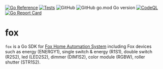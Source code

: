 [![Go Reference](https://pkg.go.dev/badge/github.com/qba73/fox.svg)](https://pkg.go.dev/github.com/qba73/fox)
[![Tests](https://github.com/qba73/fox/actions/workflows/test.yml/badge.svg?branch=main)](https://github.com/qba73/fox/actions/workflows/test.yml)
![GitHub](https://img.shields.io/github/license/qba73/fox)
![GitHub go.mod Go version](https://img.shields.io/github/go-mod/go-version/qba73/fox)
[![CodeQL](https://github.com/qba73/fox/actions/workflows/github-code-scanning/codeql/badge.svg)](https://github.com/qba73/fox/actions/workflows/github-code-scanning/codeql)
[![Go Report Card](https://goreportcard.com/badge/github.com/qba73/fox)](https://goreportcard.com/report/github.com/qba73/fox)

# fox

`fox` is a Go SDK for [Fox Home Automation System](https://www.fif.com.pl/en/72-fox-wi-fi-control) including Fox devices such as energy (ENERGY1),  single switch & energy (R1S1), double switch (R2S2), led (LED2S2), dimmer (DIM1S2), color module (RGBW), roller shutter (STR1S2).
